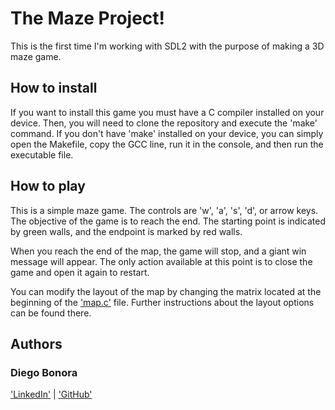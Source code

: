 # The Maze Project!

This is the first time I'm working with SDL2 with the purpose of making a 3D maze game.

## How to install

If you want to install this game you must have a C compiler installed on your device.
Then, you will need to clone the repository and execute the 'make' command. If you don't have 'make' installed on your device, you can simply open the Makefile, copy the GCC line, run it in the console, and then run the executable file.

## How to play

This is a simple maze game. The controls are 'w', 'a', 's', 'd', or arrow keys. The objective of the game is to reach the end. The starting point is indicated by green walls, and the endpoint is marked by red walls.

When you reach the end of the map, the game will stop, and a giant win message will appear. The only action available at this point is to close the game and open it again to restart.

You can modify the layout of the map by changing the matrix located at the beginning of the ['map.c'](map.c) file. Further instructions about the layout options can be found there.

## Authors

### Diego Bonora

['LinkedIn'](https://www.linkedin.com/in/diego-bonora/) | ['GitHub'](https://github.com/Diego-Bonora)

